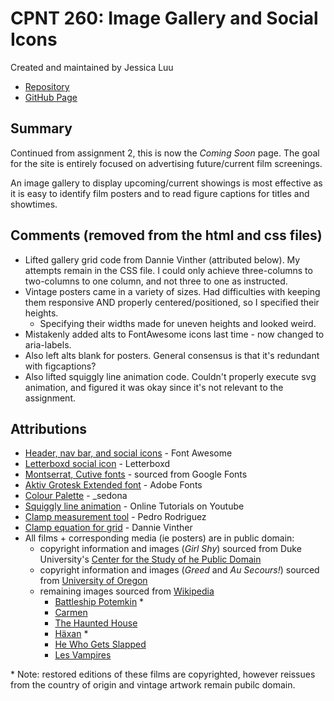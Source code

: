 # CPNT 260: Image Gallery and Social Icons

Created and maintained by Jessica Luu

- [Repository](https://github.com/jluu38/cpnt260-a3/)
- [GitHub Page](https://jluu38.github.io/cpnt260-a3/)

## Summary

Continued from assignment 2, this is now the *Coming Soon* page. The goal for the site is entirely focused on advertising future/current film screenings.

An image gallery to display upcoming/current showings is most effective as it is easy to identify film posters and to read figure captions for titles and showtimes.

## Comments (removed from the html and css files)

- Lifted gallery grid code from Dannie Vinther (attributed below). My attempts remain in the CSS file. I could only achieve three-columns to two-columns to one column, and not three to one as instructed.
- Vintage posters came in a variety of sizes. Had difficulties with keeping them responsive AND properly centered/positioned, so I specified their heights.
  - Specifying their widths made for uneven heights and looked weird.
- Mistakenly added alts to FontAwesome icons last time - now changed to aria-labels.
- Also left alts blank for posters. General consensus is that it's redundant with figcaptions?
- Also lifted squiggly line animation code. Couldn't properly execute svg animation, and figured it was okay since it's not relevant to the assignment.

## Attributions

- [Header, nav bar, and social icons](https://fontawesome.com/license/free) - Font Awesome
- [Letterboxd social icon](https://letterboxd.com/about/brand/) - Letterboxd
- [Montserrat, Cutive fonts](https://fonts.google.com/?query=cuti&sidebar.open=true&selection.family=Cutive|Montserrat:wght@100) - sourced from Google Fonts
- [Aktiv Grotesk Extended font](https://fonts.adobe.com/fonts/aktiv-grotesk) - Adobe Fonts
- [Colour Palette](https://lospec.com/palette-list/warmlight) - _sedona
- [Squiggly line animation](https://www.youtube.com/watch?v=BfdHnxpnQyw) - Online Tutorials on Youtube
- [Clamp measurement tool](https://css-tricks.com/linearly-scale-font-size-with-css-clamp-based-on-the-viewport/) - Pedro Rodriguez
- [Clamp equation for grid](https://blog.logrocket.com/flexible-layouts-without-media-queries/) - Dannie Vinther
- All films + corresponding media (ie posters) are in public domain:
  - copyright information and images (*Girl Shy*) sourced from Duke University's [Center for the Study of he Public Domain](  https://web.law.duke.edu/cspd/publicdomainday/2020/)
  - copyright information and images (*Greed* and *Au Secours!*) sourced from [University of Oregon](https://expo.uoregon.edu/spotlight/public-domain-day-2020)
  - remaining images sourced from [Wikipedia](  https://en.wikipedia.org/wiki/Wikipedia:Public_domain_image_resources)
    - [Battleship Potemkin](https://commons.wikimedia.org/wiki/File:Vintage_Potemkin.jpg) *
    - [Carmen](https://commons.wikimedia.org/wiki/File:Rosabel_Morrison_-_Carmen_poster.png)
    - [The Haunted House](https://commons.wikimedia.org/wiki/File:Haunted_house1921.jpg)
    - [Häxan](https://en.wikipedia.org/wiki/H%C3%A4xan#/media/File:Haxan_sv_poster.jpg) *
    - [He Who Gets Slapped](https://commons.wikimedia.org/wiki/File:He_Who_Gets_Slapped.jpg)
    - [Les Vampires](https://commons.wikimedia.org/wiki/File:Lesvampiresposter.jpg)

\* Note: restored editions of these films are copyrighted, however reissues from the country of origin and vintage artwork remain pubilc domain.
